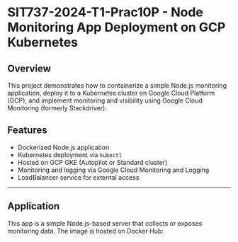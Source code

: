 # SIT737-2024-T1-Prac10P - Node Monitoring App Deployment on GCP Kubernetes

## Overview

This project demonstrates how to containerize a simple Node.js monitoring application, deploy it to a Kubernetes cluster on Google Cloud Platform (GCP), and implement monitoring and visibility using Google Cloud Monitoring (formerly Stackdriver).

## Features

- Dockerized Node.js application
- Kubernetes deployment via `kubectl`
- Hosted on GCP GKE (Autopilot or Standard cluster)
- Monitoring and logging via Google Cloud Monitoring and Logging
- LoadBalancer service for external access

---

## Application

This app is a simple Node.js-based server that collects or exposes monitoring data. The image is hosted on Docker Hub:
